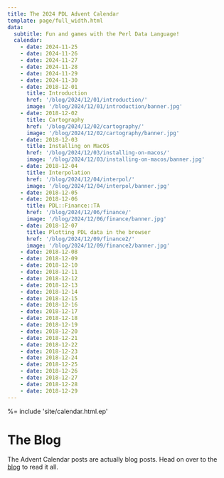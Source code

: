 ```yaml
---
title: The 2024 PDL Advent Calendar
template: page/full_width.html
data:
  subtitle: Fun and games with the Perl Data Language!
  calendar:
    - date: 2024-11-25
    - date: 2024-11-26
    - date: 2024-11-27
    - date: 2024-11-28
    - date: 2024-11-29
    - date: 2024-11-30
    - date: 2018-12-01
      title: Introduction
      href: '/blog/2024/12/01/introduction/'
      image: '/blog/2024/12/01/introduction/banner.jpg'
    - date: 2018-12-02
      title: Cartography
      href: '/blog/2024/12/02/cartography/'
      image: '/blog/2024/12/02/cartography/banner.jpg'
    - date: 2018-12-03
      title: Installing on MacOS
      href: '/blog/2024/12/03/installing-on-macos/'
      image: '/blog/2024/12/03/installing-on-macos/banner.jpg'
    - date: 2018-12-04
      title: Interpolation
      href: '/blog/2024/12/04/interpol/'
      image: '/blog/2024/12/04/interpol/banner.jpg'
    - date: 2018-12-05
    - date: 2018-12-06
      title: PDL::Finance::TA
      href: '/blog/2024/12/06/finance/'
      image: '/blog/2024/12/06/finance/banner.jpg'
    - date: 2018-12-07
      title: Plotting PDL data in the browser
      href: '/blog/2024/12/09/finance2/'
      image: '/blog/2024/12/09/finance2/banner.jpg'
    - date: 2018-12-08
    - date: 2018-12-09
    - date: 2018-12-10
    - date: 2018-12-11
    - date: 2018-12-12
    - date: 2018-12-13
    - date: 2018-12-14
    - date: 2018-12-15
    - date: 2018-12-16
    - date: 2018-12-17
    - date: 2018-12-18
    - date: 2018-12-19
    - date: 2018-12-20
    - date: 2018-12-21
    - date: 2018-12-22
    - date: 2018-12-23
    - date: 2018-12-24
    - date: 2018-12-25
    - date: 2018-12-26
    - date: 2018-12-27
    - date: 2018-12-28
    - date: 2018-12-29
---
```


%= include 'site/calendar.html.ep'

# The Blog

The Advent Calendar posts are actually blog posts. Head on over to the [blog](/blog) to read it all.
